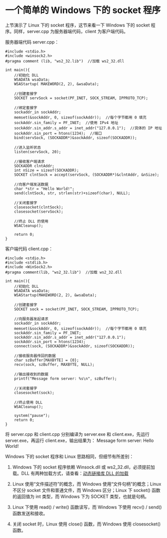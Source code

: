 # 一个简单的 Windows 下的 socket 程序

上节演示了 Linux 下的 socket 程序，这节来看一下 Windows 下的 socket 程序。同样，server.cpp 为服务器端代码，client 为客户端代码。

服务器端代码 server.cpp：

```
#include <stdio.h>
#include <winsock2.h>
#pragma comment (lib, "ws2_32.lib")  //加载 ws2_32.dll

int main(){
    //初始化 DLL
    WSADATA wsaData;
    WSAStartup( MAKEWORD(2, 2), &wsaData);

    //创建套接字
    SOCKET servSock = socket(PF_INET, SOCK_STREAM, IPPROTO_TCP);

    //绑定套接字
    sockaddr_in sockAddr;
    memset(&sockAddr, 0, sizeof(sockAddr));  //每个字节都用 0 填充
    sockAddr.sin_family = PF_INET;  //使用 IPv4 地址
    sockAddr.sin_addr.s_addr = inet_addr("127.0.0.1");  //具体的 IP 地址
    sockAddr.sin_port = htons(1234);  //端口
    bind(servSock, (SOCKADDR*)&sockAddr, sizeof(SOCKADDR));

    //进入监听状态
    listen(servSock, 20);

    //接收客户端请求
    SOCKADDR clntAddr;
    int nSize = sizeof(SOCKADDR);
    SOCKET clntSock = accept(servSock, (SOCKADDR*)&clntAddr, &nSize);

    //向客户端发送数据
    char *str = "Hello World!";
    send(clntSock, str, strlen(str)+sizeof(char), NULL);

    //关闭套接字
    closesocket(clntSock);
    closesocket(servSock);

    //终止 DLL 的使用
    WSACleanup();

    return 0;
}
```

客户端代码 client.cpp：

```
#include <stdio.h>
#include <stdlib.h>
#include <WinSock2.h>
#pragma comment(lib, "ws2_32.lib")  //加载 ws2_32.dll

int main(){
    //初始化 DLL
    WSADATA wsaData;
    WSAStartup(MAKEWORD(2, 2), &wsaData);

    //创建套接字
    SOCKET sock = socket(PF_INET, SOCK_STREAM, IPPROTO_TCP);

    //向服务器发起请求
    sockaddr_in sockAddr;
    memset(&sockAddr, 0, sizeof(sockAddr));  //每个字节都用 0 填充
    sockAddr.sin_family = PF_INET;
    sockAddr.sin_addr.s_addr = inet_addr("127.0.0.1");
    sockAddr.sin_port = htons(1234);
    connect(sock, (SOCKADDR*)&sockAddr, sizeof(SOCKADDR));

    //接收服务器传回的数据
    char szBuffer[MAXBYTE] = {0};
    recv(sock, szBuffer, MAXBYTE, NULL);

    //输出接收到的数据
    printf("Message form server: %s\n", szBuffer);

    //关闭套接字
    closesocket(sock);

    //终止使用 DLL
    WSACleanup();

    system("pause");
    return 0;
}
```

将 server.cpp 和 client.cpp 分别编译为 server.exe 和 client.exe，先运行 server.exe，再运行 client.exe，输出结果为：
Message form server: Hello World!

Windows 下的 socket 程序和 Linux 思路相同，但细节有所差别：
1) Windows 下的 socket 程序依赖 Winsock.dll 或 ws2_32.dll，必须提前加载。DLL 有两种加载方式，请查看：[动态链接库 DLL 的加载](http://c.biancheng.net/cpp/html/2754.html)

2) Linux 使用“文件描述符”的概念，而 Windows 使用“文件句柄”的概念；Linux 不区分 socket 文件和普通文件，而 Windows 区分；Linux 下 socket() 函数的返回值为 int 类型，而 Windows 下为 SOCKET 类型，也就是句柄。

3) Linux 下使用 read() / write() 函数读写，而 Windows 下使用 recv() / send() 函数发送和接收。

4) 关闭 socket 时，Linux 使用 close() 函数，而 Windows 使用 closesocket() 函数。